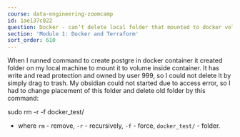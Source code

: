 ```yaml
---
course: data-engineering-zoomcamp
id: 1ae137c022
question: Docker - can’t delete local folder that mounted to docker volume
section: 'Module 1: Docker and Terraform'
sort_order: 610
---
```


When I runned command to create postgre in docker container it created folder on my local machine to mount it to volume inside container. It has write and read protection and owned by user 999, so I could not delete it by simply drag to trash.  My obsidian could not started due to access error, so I had to change placement of this folder and delete old folder by this command:

sudo rm -r -f docker_test/

- where `rm` - remove, `-r` - recursively, `-f` - force, `docker_test/` - folder.

